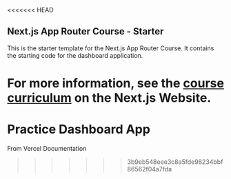 <<<<<<< HEAD
## Next.js App Router Course - Starter

This is the starter template for the Next.js App Router Course. It contains the starting code for the dashboard application.

For more information, see the [course curriculum](https://nextjs.org/learn) on the Next.js Website.
=======
# Practice Dashboard App
From Vercel Documentation
>>>>>>> 3b9eb548eee3c8a5fde98234bbf86562f04a7fda
